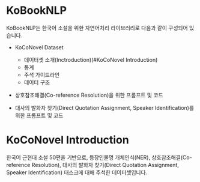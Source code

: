 # KoBookNLP

KoBookNLP는 한국어 소설을 위한 자연어처리 라이브러리로 다음과 같이 구성되어 있습니다.

* KoCoNovel Dataset
  * 데이터셋 소개(Inctroduction)(#KoCoNovel Introduction)
  * 통계
  * 주석 가이드라인
  * 데이터 구조
  
* 상호참조해결(Co-reference Resolution)을 위한 프롬프트 및 코드
* 대사의 발화자 찾기(Direct Quotation Assignment, Speaker Identification)를 위한 프롬프트 및 코드

# KoCoNovel Introduction
한국어 근현대 소설 50편을 기반으로, 등장인물명 개체인식(NER), 상호참조해결(Co-reference Resolution), 대사의 발화자 찾기(Direct Quotation Assignment, Speaker Identification) 태스크에 대해 주석한 데이터셋입니다.
